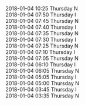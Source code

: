 2018-01-04 10:25 Thursday  N  
2018-01-04 07:50 Thursday  I  
2018-01-04 07:45 Thursday  N  
2018-01-04 07:40 Thursday  I  
2018-01-04 07:35 Thursday  N  
2018-01-04 07:30 Thursday  I  
2018-01-04 07:25 Thursday  N  
2018-01-04 07:10 Thursday  I  
2018-01-04 07:05 Thursday  N  
2018-01-04 06:10 Thursday  I  
2018-01-04 06:05 Thursday  N  
2018-01-04 05:05 Thursday  I  
2018-01-04 05:00 Thursday  N  
2018-01-04 03:45 Thursday  I  
2018-01-04 03:35 Thursday  N  
